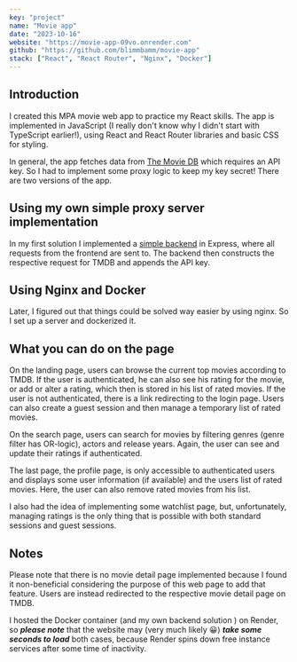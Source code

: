 ```yaml
---
key: "project"
name: "Movie app"
date: "2023-10-16"
website: "https://movie-app-09vo.onrender.com"
github: "https://github.com/blimmbamm/movie-app"
stack: ["React", "React Router", "Nginx", "Docker"]
---
```


## Introduction

I  created this MPA movie web app to practice my React skills. The app is implemented in JavaScript (I really don't know why I didn't start with TypeScript earlier!), using React and React Router libraries and basic CSS for styling.

In general, the app fetches data from [The Movie DB](https://developer.themoviedb.org/docs/getting-started) which requires an API key. So I had to implement some proxy logic to keep my key secret! There are two versions of the app. 

## Using my own simple proxy server implementation

In my first solution I implemented a [simple backend](https://github.com/blimmbamm/movie-app-tmdb-proxy) in Express, where all requests from the frontend are sent to. The backend then constructs the respective request for TMDB and appends the API key. 

## Using Nginx and Docker

Later, I figured out that things could be solved way easier by using nginx. So I set up a server and dockerized it. 

## What you can do on the page

On the landing page, users can browse the current top movies according to TMDB. If the user is authenticated, he can also see his rating for the movie, or add or alter a rating, which then is stored in his list of rated movies. If the user is not authenticated, there is a link redirecting to the login page. Users can also create a guest session and then manage a temporary list of rated movies.

On the search page, users can search for movies by filtering genres (genre filter has OR-logic), actors and release years. Again, the user can see and update their ratings if authenticated.

The last page, the profile page, is only accessible to authenticated users and displays some user information (if available) and the users list of rated movies. Here, the user can also remove rated movies from his list.

I also had the idea of implementing some watchlist page, but, unfortunately, managing ratings is the only thing that is possible with both standard sessions and guest sessions.

## Notes

Please note that there is no movie detail page implemented because I found it non-beneficial considering the purpose of this web page to add that feature. Users are instead redirected to the respective movie detail page on TMDB.

I hosted the Docker container (and my own backend solution ) on Render, so ***please note*** that the website may (very much likely 😀) ***take some seconds to load*** both cases, because Render spins down free instance services after some time of inactivity.